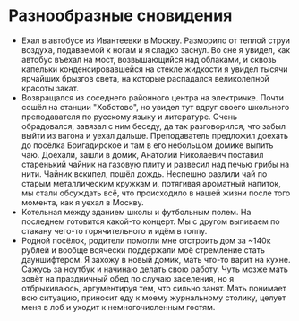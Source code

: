 Разнообразные сновидения
========================

+ Ехал в автобусе из Ивантеевки в Москву. Разморило от теплой струи воздуха, подаваемой к ногам и я сладко заснул. Во сне я увидел, как автобус въехал на мост, возвышающийся над облаками, и сквозь капельки конденсировавшейся на стекле жидкости я увидел тысячи ярчайших брызгов света, на которые распадался великолепной красоты закат.
+ Возвращался из соседнего районного центра на электричке. Почти сошёл на станции "Хоботово", но увидел тут вдруг своего школьного преподавателя по русскому языку и литературе. Очень обрадовался, завязал с ним беседу, да так разговорился, что забыл выйти из вагона и уехал дальше. Преподаватель предложил доехать до посёлка Бригадирское и там в его небольшом домике выпить чаю. Доехали, зашли в домик, Анатолий Николаевич поставил старенький чайник на газовую плиту и развесил над печью грибы на нити. Чайник вскипел, пошёл дождь. Неспешно разлили чай по старым металлическим кружкам и, потягивая ароматный напиток, мы стали обсуждать всё, что происходило в нашей жизни после того момента, как я уехал в Москву.
+ Котельная между зданием школы и футбольным полем. На последнем готовится какой-то концерт. Мы с другом выпиваем по стакану чего-то горячительного и идём в толпу.
+ Родной посёлок, родители помогли мне отстроить дом за ~140к рублей и вообще всячески поддержали моё стремление стать дауншифтером. Я захожу в новый домик, мать что-то варит на кухне. Сажусь за ноутбук и начинаю делать свою работу. Чуть мозже мать зовёт на праздничный обед по случаю заселения, но я отбрыкиваюсь, аргументируя тем, что сильно занят. Мать понимает всю ситуацию, приносит еду к моему журнальному столику, целует меня в лоб и уходит к немногочисленным гостям.
